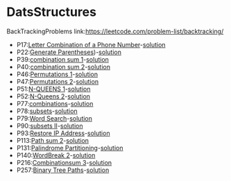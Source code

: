# DatsStructures
BackTrackingProblems link:https://leetcode.com/problem-list/backtracking/

* P17:[Letter Combination of a Phone Number](BackTracking-md/P17.md)-[solution](BackTracking/P17.py)
* P22:[Generate Parentheses](BackTracking-md/P22.md))-[solution](BackTracking/P17.py)
* P39:[combination sum 1](BackTracking-md/P39.md)-[solution](BackTracking/P39.py)
* P40:[combination sum 2](BackTracking-md/P40.md)-[solution](BackTracking/P40.py)
* P46:[Permutations 1](BackTracking-md/P46.md)-[solution](BackTracking/P46.py)
* P47:[Permutations 2](BackTracking-md/P47.md)-[solution](BackTracking/P47.py)
* P51:[N-QUEENS 1](BackTracking-md/P51.md)-[solution](BackTracking/P51.py)
* P52:[N-Queens 2](BackTracking-md/P52.md)-[solution](BackTracking/P52.py)
* P77:[combinations](BackTracking-md/P77.md)-[solution](BackTracking/P77.py)
* P78:[subsets](BackTracking-md/P78.md)-[solution](BackTracking/P78.py)
* P79:[Word Search](BackTracking-md/P79.md)-[solution](BackTracking/P79.py)
* P90:[subsets II](BackTracking-md/P90.md)-[solution](BackTracking/P90.py)
* P93:[Restore IP Address](BackTracking-md/P93.md)-[solution](BackTracking/P93.py)
* P113:[Path sum 2](BackTracking-md/P113.md)-[solution](BackTracking/P113.py)
* P131:[Palindrome Partitioning](BackTracking-md/P131.md)-[solution](BackTracking/P131.py)
* P140:[WordBreak 2](BackTracking-md/P131.md)-[solution](BackTracking/P131.py)
* P216:[Combinationsum 3](BackTracking-md/P216.md)-[solution](BackTracking/P216.py)
* P257:[Binary Tree Paths](BackTracking-md/P257.md)-[solution](BackTracking/P257.py)